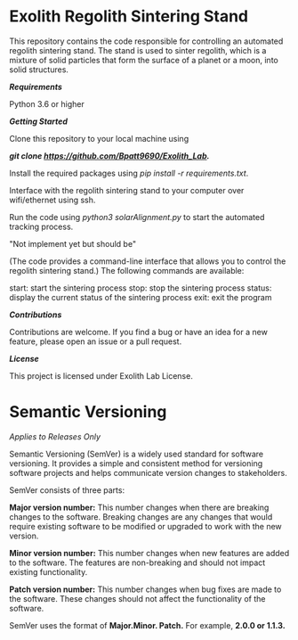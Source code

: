 
Exolith Regolith Sintering Stand
===================
This repository contains the code responsible for controlling an automated regolith sintering stand. The stand is used to sinter regolith, which is a mixture of solid particles that form the surface of a planet or a moon, into solid structures.

***Requirements***

Python 3.6 or higher



***Getting Started***

Clone this repository to your local machine using 

***_git clone_ https://github.com/Bpatt9690/Exolith_Lab.***

Install the required packages using _pip install -r requirements.txt_.

Interface with the regolith sintering stand to your computer over wifi/ethernet using ssh.

Run the code using _python3 solarAlignment.py_ to start the automated tracking process.

"Not implement yet but should be"

(The code provides a command-line interface that allows you to control the regolith sintering stand.) The following commands are available:

start: start the sintering process
stop: stop the sintering process
status: display the current status of the sintering process
exit: exit the program

***Contributions***

Contributions are welcome. If you find a bug or have an idea for a new feature, please open an issue or a pull request.

***License***

This project is licensed under Exolith Lab License.



Semantic Versioning
===================
_Applies to Releases Only_

Semantic Versioning (SemVer) is a widely used standard for software versioning. It provides a simple and consistent method for versioning software projects and helps communicate version changes to stakeholders.

SemVer consists of three parts:

**Major version number:** This number changes when there are breaking changes to the software. Breaking changes are any changes that would require existing software to be modified or upgraded to work with the new version.

**Minor version number:** This number changes when new features are added to the software. The features are non-breaking and should not impact existing functionality.

**Patch version number:** This number changes when bug fixes are made to the software. These changes should not affect the functionality of the software.

SemVer uses the format of **Major.Minor. Patch.** For example, **2.0.0 or 1.1.3.**
